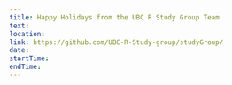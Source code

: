 ```yaml
---
title: Happy Holidays from the UBC R Study Group Team
text:
location:
link: https://github.com/UBC-R-Study-group/studyGroup/
date:
startTime:
endTime:
---
```

